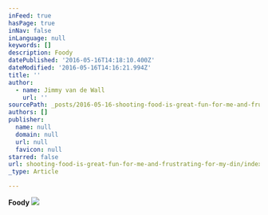 ```yaml
---
inFeed: true
hasPage: true
inNav: false
inLanguage: null
keywords: []
description: Foody
datePublished: '2016-05-16T14:18:10.400Z'
dateModified: '2016-05-16T14:16:21.994Z'
title: ''
author:
  - name: Jimmy van de Wall
    url: ''
sourcePath: _posts/2016-05-16-shooting-food-is-great-fun-for-me-and-frustrating-for-my-din.md
authors: []
publisher:
  name: null
  domain: null
  url: null
  favicon: null
starred: false
url: shooting-food-is-great-fun-for-me-and-frustrating-for-my-din/index.html
_type: Article

---
```

**Foody**
![](https://the-grid-user-content.s3-us-west-2.amazonaws.com/bca6e290-afa7-4a2f-9724-1759e9fa89e2.jpg)